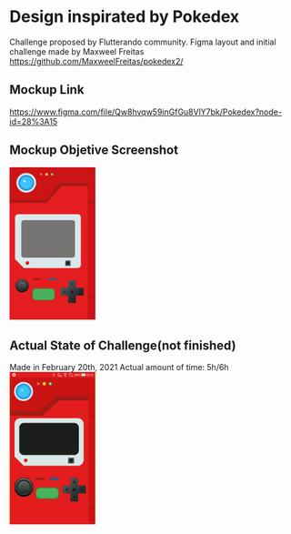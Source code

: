# Design inspirated by Pokedex

Challenge proposed by Flutterando community.
Figma layout and initial challenge made by Maxweel Freitas
https://github.com/MaxweelFreitas/pokedex2/

## Mockup Link
https://www.figma.com/file/Qw8hvqw59inGfGu8VlY7bk/Pokedex?node-id=28%3A15

## Mockup Objetive Screenshot
<img src="screenshots/mockup.png" style="width:30%">

## Actual State of Challenge(not finished)
Made in February 20th, 2021 
Actual amount of time: 5h/6h
<img src="screenshots/actual_state.png" style="width:30%">